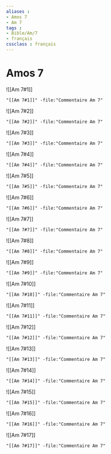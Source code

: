 ```yaml
---
aliases : 
- Amos 7
- Am 7
tags : 
- Bible/Am/7
- français
cssclass : français
---
```


# Amos 7

![[Am 7#1]]

```query
"[[Am 7#1]]" -file:"Commentaire Am 7"
```

![[Am 7#2]]

```query
"[[Am 7#2]]" -file:"Commentaire Am 7"
```

![[Am 7#3]]

```query
"[[Am 7#3]]" -file:"Commentaire Am 7"
```

![[Am 7#4]]

```query
"[[Am 7#4]]" -file:"Commentaire Am 7"
```

![[Am 7#5]]

```query
"[[Am 7#5]]" -file:"Commentaire Am 7"
```

![[Am 7#6]]

```query
"[[Am 7#6]]" -file:"Commentaire Am 7"
```

![[Am 7#7]]

```query
"[[Am 7#7]]" -file:"Commentaire Am 7"
```

![[Am 7#8]]

```query
"[[Am 7#8]]" -file:"Commentaire Am 7"
```

![[Am 7#9]]

```query
"[[Am 7#9]]" -file:"Commentaire Am 7"
```

![[Am 7#10]]

```query
"[[Am 7#10]]" -file:"Commentaire Am 7"
```

![[Am 7#11]]

```query
"[[Am 7#11]]" -file:"Commentaire Am 7"
```

![[Am 7#12]]

```query
"[[Am 7#12]]" -file:"Commentaire Am 7"
```

![[Am 7#13]]

```query
"[[Am 7#13]]" -file:"Commentaire Am 7"
```

![[Am 7#14]]

```query
"[[Am 7#14]]" -file:"Commentaire Am 7"
```

![[Am 7#15]]

```query
"[[Am 7#15]]" -file:"Commentaire Am 7"
```

![[Am 7#16]]

```query
"[[Am 7#16]]" -file:"Commentaire Am 7"
```

![[Am 7#17]]

```query
"[[Am 7#17]]" -file:"Commentaire Am 7"
```

